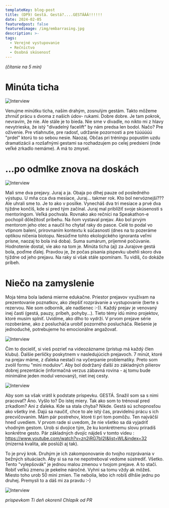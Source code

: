 ```yaml
---
templateKey: blog-post
title: (DP9) Gestá. Gestá?....GESTÁÁÁ!!!!!!
date: 2024-02-05
featuredpost: false
featuredimage: /img/embarrasing.jpg
description: >-
tags:
  - Verejné vystupovanie
  - Rečníctvo
  - Osobná skúsenosť
---
```


*(čítanie na 5 min)*

# Minúta ticha

![Interview](/img/funeral.jpg)

Venujme minútku ticha, naším drahým, zosnulým gestám. Takto môžeme zhrnúť prácu s dvoma z našich údov- rukami. Dobre dobre. Je tam pokrok, nevravím, že nie. Ale stále je to bieda. Nie sme v divadle, no nikto mi z hlavy nevytrieska, že istý "divadelný facelift" by nám predsa len bodol. Načo? Pre oživenie. Pre vtiahnutie, pre radosť, udržanie pozornosti a pre túúúúúú "prdel" ktorú to so sebou nesie. Naozaj. Občas pri tréningu popustím uzdu dramatizácii a rozšafnými gestami sa rozhadzujem po celej predsieni (inde veľké zrkadlo nemáme). A má to zmysel.

# ...po odmlke znova na doskách

![Interview](/img/theater.jpg)

Mali sme dva prejavy. Juraj a ja. Obaja po dlhej pauze od posledného výstupu. U mňa cca dva mesiace, Juraj... takmer rok. Kto bol nervóznejší???
Ale uhrali sme to. Je to ako v posilke. Vynecháš dva tri mesiace a prvé dva týždne končíš, kde si pred tým začínal. Juraj mal priblížiť svoje
skúsenosti s mentoringom. Veľká pochvala. Rovnako ako rečníci na Speakathon-e pochopil dôležitosť príbehu. Na ňom vystaval prejav. Ako bol
prvým mentorom jeho otec a naučil ho chytať raky do pasce. Celé to podal vo vtipnom balení, prirovnaním kontextu k súčasnosti (dnes na to
pozeráme optikou ničenia biotopu. Nesúďme tohto ekologického ignoranta veľmi prísne, naozaj to bola iná doba). Suma sumárum, príjemné počúvanie.
Hodnotenie dostal, vie ako na tom je. Minúta ticha (aj) za Jurajove gestá bola, poďme ďalej. Pravdou je, že počas písania píspevku ubehli skoro
dva týždne od jeho prejavu. Na raky si však stále spomínam. Tu vidíš, čo dokáže príbeh.

# Niečo na zamyslenie

Moja téma bola ladená mierne edukačne. Priestor prejavov využívam na prezentovanie poznatkov, ako zlepšiť rozprávanie a vystupovanie (berte s
rezervou. Nie som odborník, ale nadšenec :-)). Každý prejav je venovaný inej časti (gestá, pauzy, príbeh, pohyby...). Tieto témy idú mimo
projektov, ktoré musím splniť. Uvidíme, ako dlho to vydrží. V prvom prejave série rozoberáme, ako z poslucháča urobiť pozorného poslucháča.
Riešenie je jednoduché, potrebujeme ho emocionálne angažovať. 

![Interview](/img/pozornost.jpg)

Čím to docieliť, si vieš pozrieť na videozázname (prístup má každý člen klubu). Ďalšie perličky poskytnem v nasledujúcich prejavoch.
7 minút, ktoré na prejav máme, z ďaleka nestačí na vyčerpanie problematiky. Preto som zvolil formu "mini modulov". Aby bol dodržaný ďalší
zo základných pilierov dobrej prezentácie (informačná verzus zábavná rovina - aj tomu bude minimálne jeden modul venovaný), niet inej cesty.

![Interview](/img/gestures.jpg)

Aby som sa však vrátil k podstate príspevku. GESTÁ. Snažil som sa s nimi pracovať? Áno. Vyšlo to? Do istej miery. Tak ako som to trénoval pred
zrkadlom? Ani z ďaleka. Kde sa stala chyba? Nikde. Gestá sú schopnosťou ako všetky iné. Dajú sa naučiť, chce to ale istý čas, pravidelnú prácu
s ich precvičovaním. Mám pár postrehov, ktoré ti pri tom pomôžu. Ten najväčší hneď uvediem. V prvom rade si uvedom, že nie všetko sa dá vyjadriť
vhodným gestom. Urob si dvojice tým, že ku konkrétnemu slovu priradíš konkrétne gesto. Pár základných dvojíc nájdeš v tomto videu : 
https://www.youtube.com/watch?v=zn2iRG7bI2I&list=WL&index=32 (mizerná kvalita, ale poslúži aj tak). 

To je prvý krok. Druhým je ich zakomponovanie do tvojho rozprávania v bežných situáciach. Aby si sa na ne nepotreboval vedome sústrediť. Všetko.
Tento "vylepšovák" je jednou malou zmenou v tvojom prejave. A to stačí. Robiť veľkú zmenu je pekelne náročné. Vyhni sa tomu vždy ak môžeš. Miesto
toho urob 50 mini zmien. Tie nebolia, lebo ich robíš dlhšie jednu po druhej. Premysli to a dáš mi za pravdu :-)

![Interview](/img/gentleman.jpg)


*príspevkom Ti deň okorenil Chlapík od PR*
